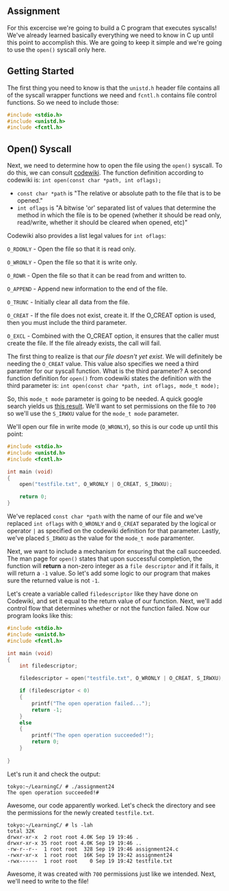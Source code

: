 ## Assignment
For this excercise we're going to build a C program that executes syscalls! We've already learned basically everything we need to know in C up until this point to accomplish this. We are going to keep it simple and we're going to use the `open()` syscall only here. 

## Getting Started
The first thing you need to know is that the `unistd.h` header file contains all of the syscall wrapper functions we need and `fcntl.h` contains file control functions. So we need to include those:
```c
#include <stdio.h>
#include <unistd.h>
#include <fcntl.h>
```

## Open() Syscall
Next, we need to determine how to open the file using the `open()` syscall. To do this, we can consult [codewiki](http://codewiki.wikidot.com/c:system-calls:open). The function definition according to codewiki is:
`int open(const char *path, int oflags);`

+ `const char *path` is "The relative or absolute path to the file that is to be opened."
+ `int oflags` is "A bitwise 'or' separated list of values that determine the method in which the file is to be opened (whether it should be read only, read/write, whether it should be cleared when opened, etc)"

Codewiki also provides a list legal values for `int oflags`: 

`O_RDONLY` - Open the file so that it is read only.

`O_WRONLY` - Open the file so that it is write only.

`O_RDWR` - Open the file so that it can be read from and written to.

`O_APPEND` -	Append new information to the end of the file.

`O_TRUNC` -	Initially clear all data from the file.

`O_CREAT` -	If the file does not exist, create it. If the O_CREAT option is used, then you must include the third parameter.

`O_EXCL` -	Combined with the O_CREAT option, it ensures that the caller must create the file. If the file already exists, the call will fail.

The first thing to realize is that *our file doesn't yet exist*. We will definitely be needing the `O_CREAT` value. This value also specifies we need a third paramter for our syscall function. What is the third parameter? A second function definition for `open()` from codewiki states the definition with the third parameter is: `int open(const char *path, int oflags, mode_t mode);`

So, this `mode_t mode` parameter is going to be needed. A quick google search yields us [this result](https://jameshfisher.com/2017/02/24/what-is-mode_t/). We'll want to set permissions on the file to `700` so we'll use the `S_IRWXU` value for the `mode_t mode` parameter. 

We'll open our file in write mode (`O_WRONLY`), so this is our code up until this point:
```c
#include <stdio.h>
#include <unistd.h>
#include <fcntl.h>

int main (void)
{
	open("testfile.txt", O_WRONLY | O_CREAT, S_IRWXU);

	return 0;
}
```
We've replaced `const char *path` with the name of our file and we've replaced `int oflags` with `O_WRONLY` and `O_CREAT` separated by the logical or operator `|` as specified on the codewiki definition for that parameter. Lastly, we've placed `S_IRWXU` as the value for the `mode_t mode` paramenter. 

Next, we want to include a mechanism for ensuring that the call succeeded. The man page for `open()` states that upon successful completion, the function will **return** a non-zero integer as a `file descriptor` and if it fails, it will return a `-1` value. So let's add some logic to our program that makes sure the returned value is not `-1`. 

Let's create a variable called `filedescriptor` like they have done on Codewiki, and set it equal to the return value of our function. Next, we'll add control flow that determines whether or not the function failed. Now our program looks like this:
```c
#include <stdio.h>
#include <unistd.h>
#include <fcntl.h>

int main (void)
{
	int filedescriptor;

	filedescriptor = open("testfile.txt", O_WRONLY | O_CREAT, S_IRWXU);

	if (filedescriptor < 0)
	{
		printf("The open operation failed...");
		return -1;
	}
	else 
	{
		printf("The open operation succeeded!");
		return 0;
	}
	
}
```

Let's run it and check the output:
```terminal_session
tokyo:~/LearningC/ # ./assignment24                                          
The open operation succeeded!#
```

Awesome, our code apparently worked. Let's check the directory and see the permissions for the newly created `testfile.txt`.

```terminal_session
tokyo:~/LearningC/ # ls -lah                                       
total 32K
drwxr-xr-x  2 root root 4.0K Sep 19 19:46 .
drwxr-xr-x 35 root root 4.0K Sep 19 19:46 ..
-rw-r--r--  1 root root  328 Sep 19 19:46 assignment24.c
-rwxr-xr-x  1 root root  16K Sep 19 19:42 assignment24
-rwx------  1 root root    0 Sep 19 19:42 testfile.txt
```

Awesome, it was created with `700` permissions just like we intended. Next, we'll need to write to the file!
